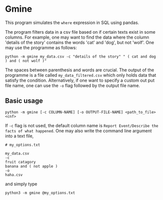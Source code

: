 # Gmine
This program simulates the `where` expression in SQL using pandas.

The program filters data in a csv file based on if certain texts exist in some columns.
For example, one may want to find the data where the column 'details of the story' contains the words 'cat' and 'dog', but not 'wolf'.
One may use the programme as follows:

    python -m gmine my_data.csv -c "details of the story" " ( cat and dog ) and ( not wolf )"

The spaces between parenthesis and words are crucial.
The output of the programme is a file called `my_data_filtered.csv` which only holds data that satisfy the condition.
Alternatively, if one want to specify a custom out put file name, one can use the `-o` flag followed by the output file name.
## Basic usage
    python -m gmine [-c COLUMN-NAME] [-o OUTPUT-FILE-NAME] <path_to_file> <cnf> 

If `-c` flag is not used, the default column name is `Report Event/Describe the facts of what happened`.
One may also write the command line argument into a text file,

```text
# my_options.txt

my_data.csv
-c
fruit catagory
banana and ( not apple )
-o
haha.csv
```

and simply type

    python3 -m gmine @my_options.txt




    


    